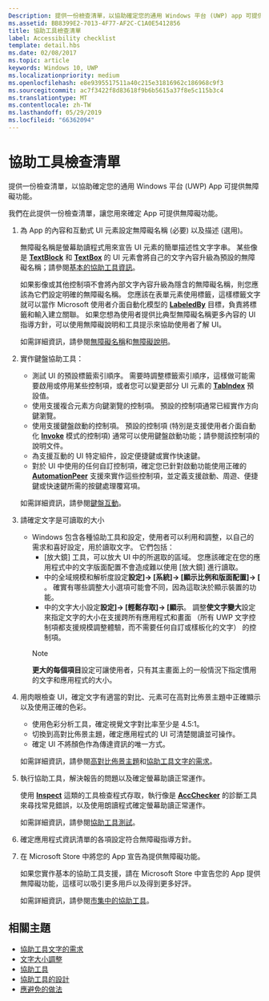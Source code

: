 ```yaml
---
Description: 提供一份檢查清單，以協助確定您的通用 Windows 平台 (UWP) app 可提供無障礙功能。
ms.assetid: BB8399E2-7013-4F77-AF2C-C1A0E5412856
title: 協助工具檢查清單
label: Accessibility checklist
template: detail.hbs
ms.date: 02/08/2017
ms.topic: article
keywords: Windows 10, UWP
ms.localizationpriority: medium
ms.openlocfilehash: e8e9395517511a40c215e31816962c186968c9f3
ms.sourcegitcommit: ac7f3422f8d83618f9b6b5615a37f8e5c115b3c4
ms.translationtype: MT
ms.contentlocale: zh-TW
ms.lasthandoff: 05/29/2019
ms.locfileid: "66362094"
---
```

# <a name="accessibility-checklist"></a>協助工具檢查清單

提供一份檢查清單，以協助確定您的通用 Windows 平台 (UWP) App 可提供無障礙功能。

我們在此提供一份檢查清單，讓您用來確定 App 可提供無障礙功能。

1. 為 App 的內容和互動式 UI 元素設定無障礙名稱 (必要) 以及描述 (選用)。

    無障礙名稱是螢幕助讀程式用來宣告 UI 元素的簡單描述性文字字串。 某些像是 [**TextBlock**](https://docs.microsoft.com/uwp/api/Windows.UI.Xaml.Controls.TextBlock) 和 [**TextBox**](https://docs.microsoft.com/uwp/api/Windows.UI.Xaml.Controls.TextBox) 的 UI 元素會將自己的文字內容升級為預設的無障礙名稱；請參閱[基本的協助工具資訊](basic-accessibility-information.md#name_from_inner_text)。

    如果影像或其他控制項不會將內部文字內容升級為隱含的無障礙名稱，則您應該為它們設定明確的無障礙名稱。 您應該在表單元素使用標籤，這樣標籤文字就可以當作 Microsoft 使用者介面自動化模型的 [**LabeledBy**](https://docs.microsoft.com/previous-versions/windows/silverlight/dotnet-windows-silverlight/ms591292(v%3Dvs.95)) 目標，負責將標籤和輸入建立關聯。 如果您想為使用者提供比典型無障礙名稱更多內容的 UI 指導方針，可以使用無障礙說明和工具提示來協助使用者了解 UI。

    如需詳細資訊，請參閱[無障礙名稱](basic-accessibility-information.md#accessible_name)和[無障礙說明](basic-accessibility-information.md)。

2. 實作鍵盤協助工具：

    * 測試 UI 的預設標籤索引順序。 需要時調整標籤索引順序，這樣做可能需要啟用或停用某些控制項，或者您可以變更部分 UI 元素的 [**TabIndex**](https://docs.microsoft.com/uwp/api/windows.ui.xaml.controls.control.tabindex) 預設值。
    * 使用支援複合元素方向鍵瀏覽的控制項。 預設的控制項通常已經實作方向鍵瀏覽。
    * 使用支援鍵盤啟動的控制項。 預設的控制項 (特別是支援使用者介面自動化 [**Invoke**](https://docs.microsoft.com/uwp/api/Windows.UI.Xaml.Automation.Provider.IInvokeProvider) 模式的控制項) 通常可以使用鍵盤啟動功能；請參閱該控制項的說明文件。
    * 為支援互動的 UI 特定組件，設定便捷鍵或實作快速鍵。
    * 對於 UI 中使用的任何自訂控制項，確定您已針對啟動功能使用正確的 [**AutomationPeer**](https://docs.microsoft.com/uwp/api/Windows.UI.Xaml.Automation.Peers.AutomationPeer) 支援來實作這些控制項，並定義支援啟動、周遊、便捷鍵或快速鍵所需的按鍵處理覆寫項。

    如需詳細資訊，請參閱[鍵盤互動](https://docs.microsoft.com/windows/uwp/input-and-devices/keyboard-interactions)。

3. 請確定文字是可讀取的大小

    * Windows 包含各種協助工具和設定，使用者可以利用和調整，以自己的需求和喜好設定，用於讀取文字。 它們包括：
        * [放大鏡] 工具，可以放大 UI 中的所選取的區域。 您應該確定在您的應用程式中的文字版面配置不會造成難以使用 [放大鏡] 進行讀取。
        * 中的全域規模和解析度設定**設定]-> [系統]-> [顯示比例和版面配置]-> [** 。 確實有哪些調整大小選項可能會不同，因為這取決於顯示裝置的功能。
        * 中的文字大小設定**設定]-> [輕鬆存取]-> [顯示**。 調整**使文字變大**設定來指定文字的大小在支援跨所有應用程式和畫面 （所有 UWP 文字控制項都支援規模調整體驗，而不需要任何自訂或樣板化的文字） 的控制項。
        > [!NOTE]
        > **更大的每個項目**設定可讓使用者，只有其主畫面上的一般情況下指定慣用的文字和應用程式的大小。

4. 用肉眼檢查 UI，確定文字有適當的對比、元素可在高對比佈景主題中正確顯示以及使用正確的色彩。

    * 使用色彩分析工具，確定視覺文字對比率至少是 4.5:1。
    * 切換到高對比佈景主題，確定應用程式的 UI 可清楚閱讀並可操作。
    * 確定 UI 不將顏色作為傳達資訊的唯一方式。

    如需詳細資訊，請參閱[高對比佈景主題](high-contrast-themes.md)和[協助工具文字的需求](accessible-text-requirements.md)。

5. 執行協助工具，解決報告的問題以及確定螢幕助讀正常運作。

    使用 [**Inspect**](https://docs.microsoft.com/windows/desktop/WinAuto/inspect-objects) 這類的工具檢查程式存取，執行像是 [**AccChecker**](https://docs.microsoft.com/windows/desktop/WinAuto/ui-accessibility-checker) 的診斷工具來尋找常見錯誤，以及使用朗讀程式確定螢幕助讀正常運作。

    如需詳細資訊，請參閱[協助工具測試](accessibility-testing.md)。

6. 確定應用程式資訊清單的各項設定符合無障礙指導方針。

7. 在 Microsoft Store 中將您的 App 宣告為提供無障礙功能。

    如果您實作基本的協助工具支援，請在 Microsoft Store 中宣告您的 App 提供無障礙功能，這樣可以吸引更多用戶以及得到更多好評。

    如需詳細資訊，請參閱[市集中的協助工具](accessibility-in-the-store.md)。

## <a name="related-topics"></a>相關主題  

* [協助工具文字的需求](accessible-text-requirements.md)
* [文字大小調整](../input/text-scaling.md)
* [協助工具](accessibility.md)
* [協助工具的設計](https://docs.microsoft.com/windows/uwp/accessibility/accessibility-overview)
* [應避免的做法](practices-to-avoid.md)
